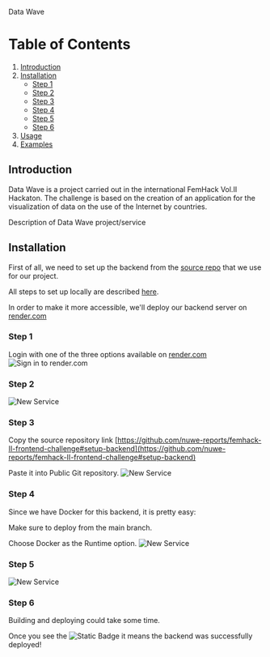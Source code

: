   Data Wave

# Table of Contents
1. [Introduction](#introduction)
2. [Installation](#installation)
	* [Step 1](#step-1)
	* [Step 2](#step-2)
	* [Step 3](#step-3)
	* [Step 4](#step-4)
	* [Step 5](#step-5)
	* [Step 6](#step-6)
3. [Usage](#usage)
4. [Examples](#examples)

## Introduction

Data Wave is a project carried out in the international FemHack Vol.II Hackaton.
The challenge is based on the creation of an application for the visualization of data on the use of the Internet by countries.

Description of Data Wave project/service

## Installation

First of all, we need to set up the backend from the [source repo](https://github.com/nuwe-reports/femhack-II-frontend-challenge) that we use for our project.

All steps to set up locally are described [here](https://github.com/nuwe-reports/femhack-II-frontend-challenge#setup-backend).

In order to make it more accessible, we'll deploy our backend server on [render.com](https://render.com/)

### Step 1
Login with one of the three options available on [render.com](https://render.com/)
![Sign in to render.com](https://i.ibb.co/crJXznp/step1.png)
### Step 2
![New Service](https://i.ibb.co/kq4JLsZ/step2.png)
### Step 3
Copy the source repository link [https://github.com/nuwe-reports/femhack-II-frontend-challenge#setup-backend](https://github.com/nuwe-reports/femhack-II-frontend-challenge#setup-backend)

Paste it into Public Git repository.
![New Service](https://i.ibb.co/zxWqKdC/step3.png)
### Step 4
Since we have Docker for this backend, it is pretty easy:

Make sure to deploy from the main branch.

Choose Docker as the Runtime option.
![New Service](https://i.ibb.co/gSd1FHQ/step4.png)
### Step 5
![New Service](https://i.ibb.co/nnRNZvT/step5.png)
### Step 6
Building and deploying could take some time.

Once you see the  ![Static Badge](https://img.shields.io/badge/Live-green) it means the backend was successfully deployed!